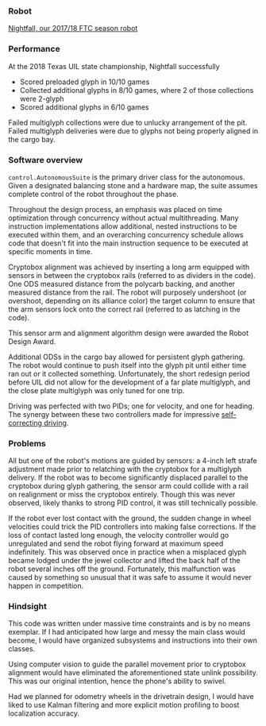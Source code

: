 ### Robot

[Nightfall, our 2017/18 FTC season robot](https://www.youtube.com/watch?v=vCFBw3pLAIE)

### Performance

At the 2018 Texas UIL state championship, Nightfall successfully
* Scored preloaded glyph in 10/10 games
* Collected additional glyphs in 8/10 games, where 2 of those collections were 2-glyph
* Scored additional glyphs in 6/10 games

Failed multiglyph collections were due to unlucky arrangement of the pit. Failed multiglyph deliveries were due to glyphs not being properly aligned in the cargo bay.

### Software overview

`control.AutonomousSuite` is the primary driver class for the autonomous. Given a designated balancing stone and a hardware map, the suite assumes complete control of the robot throughout the phase.

Throughout the design process, an emphasis was placed on time optimization through concurrency without actual multithreading. Many instruction implementations allow additional, nested instructions to be executed within them, and an overarching concurrency schedule allows code that doesn't fit into the main instruction sequence to be executed at specific moments in time.

Cryptobox alignment was achieved by inserting a long arm equipped with sensors in between the cryptobox rails (referred to as dividers in the code). One ODS measured distance from the polycarb backing, and another measured distance from the rail. The robot will purposely undershoot (or overshoot, depending on its alliance color) the target column to ensure that the arm sensors lock onto the correct rail (referred to as latching in the code).

This sensor arm and alignment algorithm design were awarded the Robot Design Award.

Additional ODSs in the cargo bay allowed for persistent glyph gathering. The robot would continue to push itself into the glyph pit until either time ran out or it collected something. Unfortunately, the short redesign period before UIL did not allow for the development of a far plate multiglyph, and the close plate multiglyph was only tuned for one trip.

Driving was perfected with two PIDs; one for velocity, and one for heading. The synergy between these two controllers made for impressive [self-correcting driving](https://www.youtube.com/watch?v=FVmmPYAYJk8&feature=youtu.be).

### Problems

All but one of the robot's motions are guided by sensors: a 4-inch left strafe adjustment made prior to relatching with the cryptobox for a multiglyph delivery. If the robot was to become significantly displaced parallel to the cryptobox during glyph gathering, the sensor arm could collide with a rail on realignment or miss the cryptobox entirely. Though this was never observed, likely thanks to strong PID control, it was still technically possible.

If the robot ever lost contact with the ground, the sudden change in wheel velocities could trick the PID controllers into making false corrections. If the loss of contact lasted long enough, the velocity controller would go unregulated and send the robot flying forward at maximum speed indefinitely. This was observed once in practice when a misplaced glyph became lodged under the jewel collector and lifted the back half of the robot several inches off the ground. Fortunately, this malfunction was caused by something so unusual that it was safe to assume it would never happen in competition.

### Hindsight

This code was written under massive time constraints and is by no means exemplar. If I had anticipated how large and messy the main class would become, I would have organized subsystems and instructions into their own classes.

Using computer vision to guide the parallel movement prior to cryptobox alignment would have eliminated the aforementioned state unlink possibility. This was our original intention, hence the phone's ability to swivel.

Had we planned for odometry wheels in the drivetrain design, I would have liked to use Kalman filtering and more explicit motion profiling to boost localization accuracy.
